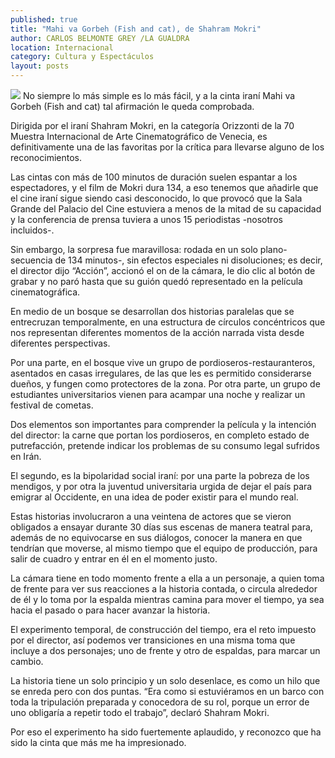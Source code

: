 ```yaml
---
published: true
title: "Mahi va Gorbeh (Fish and cat), de Shahram Mokri"
author: CARLOS BELMONTE GREY /LA GUALDRA
location: Internacional
category: Cultura y Espectáculos
layout: posts
---
```


![](http://i.imgur.com/TGw7Ld8m.jpg)
No siempre lo más simple es lo más fácil, y a la cinta iraní Mahi va Gorbeh (Fish and cat) tal afirmación le queda comprobada.

Dirigida por el iraní Shahram Mokri, en la categoría Orizzonti de la 70 Muestra Internacional de Arte Cinematográfico de Venecia, es definitivamente una de las favoritas por la crítica para llevarse alguno de los reconocimientos.

Las cintas con más de 100 minutos de duración suelen espantar a los espectadores, y el film de Mokri dura 134, a eso tenemos que añadirle que el cine iraní sigue siendo casi desconocido, lo que provocó que la Sala Grande del Palacio del Cine estuviera a menos de la mitad de su capacidad y la conferencia de prensa tuviera a unos 15 periodistas -nosotros incluidos-.

Sin embargo, la sorpresa fue maravillosa: rodada en un solo plano-secuencia de 134 minutos-, sin efectos especiales ni disoluciones; es decir, el director dijo “Acción”, accionó el on de la cámara, le dio clic al botón de grabar y no paró hasta que su guión quedó representado en la película cinematográfica.

En medio de un bosque se desarrollan dos historias paralelas que se entrecruzan temporalmente, en una estructura de círculos concéntricos que nos representan diferentes momentos de la acción narrada vista desde diferentes perspectivas.

Por una parte, en el bosque vive un grupo de pordioseros-restauranteros, asentados en casas irregulares, de las que les es permitido considerarse dueños, y fungen como protectores de la zona. Por otra parte, un grupo de estudiantes universitarios vienen para acampar una noche y realizar un festival de cometas.

Dos elementos son importantes para comprender la película y la intención del director: la carne que portan los pordioseros, en completo estado de putrefacción, pretende indicar los problemas de su consumo legal sufridos en Irán.

El segundo, es la bipolaridad social iraní: por una parte la pobreza de los mendigos, y por otra la juventud universitaria urgida de dejar el país para emigrar al Occidente, en una idea de poder existir para el mundo real.

Estas historias involucraron a una veintena de actores que se vieron obligados a ensayar durante 30 días sus escenas de manera teatral para, además de no equivocarse en sus diálogos, conocer la manera en que tendrían que moverse, al mismo tiempo que el equipo de producción, para salir de cuadro y entrar en él en el momento justo.

La cámara tiene en todo momento frente a ella a un personaje, a quien toma de frente para ver sus reacciones a la historia contada, o circula alrededor de él y lo toma por la espalda mientras camina para mover el tiempo, ya sea hacia el pasado o para hacer avanzar la historia.

El experimento temporal, de construcción del tiempo, era el reto impuesto por el director, así podemos ver transiciones en una misma toma que incluye a dos personajes; uno de frente y otro de espaldas, para marcar un cambio.

La historia tiene un solo principio y un solo desenlace, es como un hilo que se enreda pero con dos puntas. “Era como si estuviéramos en un barco con toda la tripulación preparada y conocedora de su rol, porque un error de uno obligaría a repetir todo el trabajo”, declaró Shahram Mokri.

Por eso el experimento ha sido fuertemente aplaudido, y reconozco que ha sido la cinta que más me ha impresionado.
